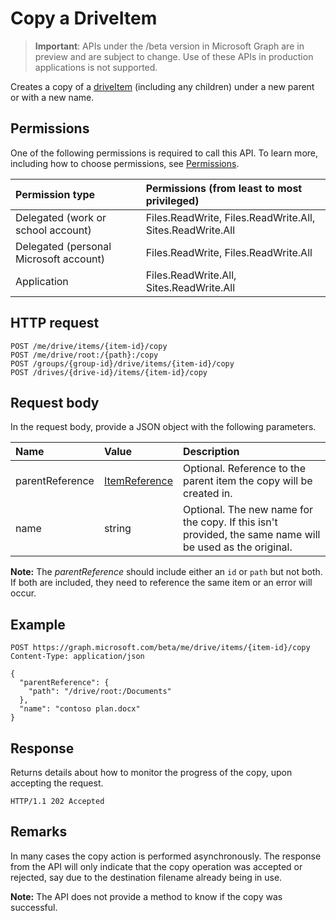 # Copy a DriveItem

> **Important**: APIs under the /beta version in Microsoft Graph are in preview and are subject to change. Use of these APIs in production applications is not supported.

Creates a copy of a [driveItem](../resources/driveitem.md) (including any children) under a new parent or with a new name.

## Permissions
One of the following permissions is required to call this API. To learn more, including how to choose permissions, see [Permissions](../../../concepts/permissions_reference.md).

|Permission type      | Permissions (from least to most privileged)              | 
|:--------------------|:---------------------------------------------------------| 
|Delegated (work or school account) | Files.ReadWrite, Files.ReadWrite.All, Sites.ReadWrite.All    | 
|Delegated (personal Microsoft account) | Files.ReadWrite, Files.ReadWrite.All    | 
|Application | Files.ReadWrite.All, Sites.ReadWrite.All | 

## HTTP request

<!-- { "blockType": "ignored" } -->
```
POST /me/drive/items/{item-id}/copy
POST /me/drive/root:/{path}:/copy
POST /groups/{group-id}/drive/items/{item-id}/copy
POST /drives/{drive-id}/items/{item-id}/copy
```

## Request body
In the request body, provide a JSON object with the following parameters.


| Name            | Value                                          | Description                                                                                                 |
|:----------------|:-----------------------------------------------|:------------------------------------------------------------------------------------------------------------|
| parentReference | [ItemReference](../resources/itemreference.md) | Optional. Reference to the parent item the copy will be created in.                                         |
| name            | string                                         | Optional. The new name for the copy. If this isn't provided, the same name will be used as the original.    |

**Note:** The _parentReference_ should include either an `id` or `path` but not both. 
If both are included, they need to reference the same item or an error will occur.

## Example

<!-- { "blockType": "request", "name": "copy-item", "scopes": "files.readwrite" } -->
```http
POST https://graph.microsoft.com/beta/me/drive/items/{item-id}/copy
Content-Type: application/json

{
  "parentReference": {
    "path": "/drive/root:/Documents"
  },
  "name": "contoso plan.docx"
}
```

## Response

Returns details about how to monitor the progress of the copy, upon accepting the request.

<!-- { "blockType": "response" } -->
```http
HTTP/1.1 202 Accepted
```

## Remarks

In many cases the copy action is performed asynchronously.
The response from the API will only indicate that the copy operation was accepted or rejected, say due to the destination filename already being in use.

**Note:** The API does not provide a method to know if the copy was successful.

<!-- {
  "type": "#page.annotation",
  "description": "Create a copy of an existing item.",
  "keywords": "copy existing item",
  "section": "documentation",
  "tocPath": "OneDrive/Item/Copy"
} -->
